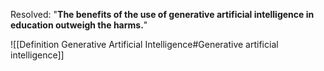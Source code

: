 Resolved: "**The benefits of the use of generative artificial intelligence in education outweigh the harms.**"

![[Definition Generative Artificial Intelligence#Generative artificial intelligence]]